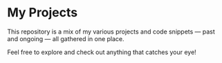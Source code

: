 # My Projects

This repository is a mix of my various projects and code snippets — past and ongoing — all gathered in one place.

Feel free to explore and check out anything that catches your eye!
